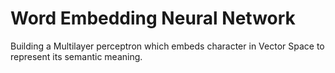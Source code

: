 # Word Embedding Neural Network
Building a Multilayer perceptron which embeds character in Vector Space to represent its semantic meaning.
